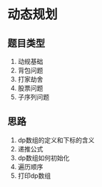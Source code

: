 # 动态规划

## 题目类型
1. 动规基础
2. 背包问题
3. 打家劫舍
4. 股票问题
5. 子序列问题


## 思路
1. dp数组的定义和下标的含义
2. 递推公式
3. dp数组如何初始化
4. 遍历顺序
5. 打印dp数组


